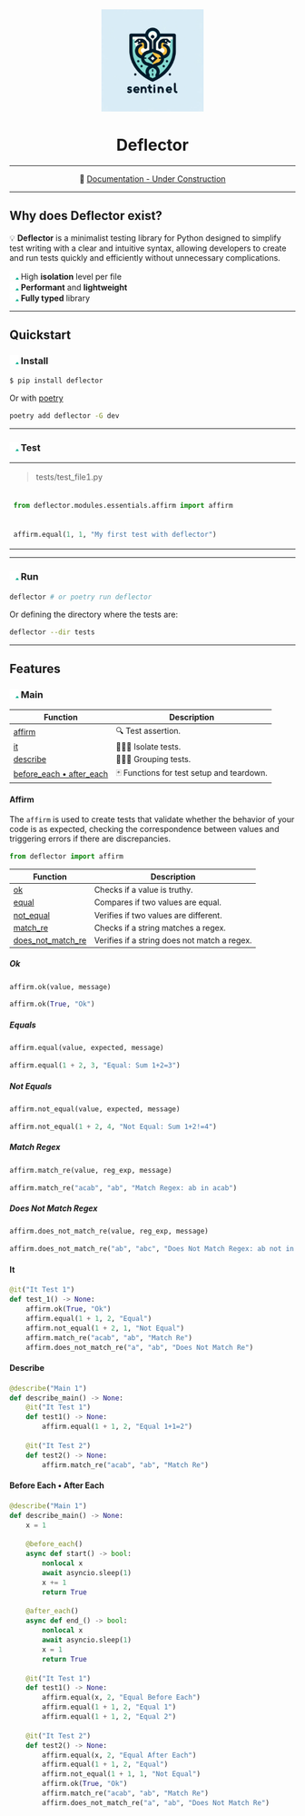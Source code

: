<div align="center">
<img height="180" alt="deflector Logo" src="https://raw.githubusercontent.com/richecr/deflector/main/.github/assets/readme/logo.png?token=GHSAT0AAAAAACUXVD5PS2OG2TWFS5JTCPQSZWVD4SA">

# Deflector

---

📘 [Documentation - Under Construction]()

</div>

---

## Why does Deflector exist?

💡 **Deflector** is a minimalist testing library for Python designed to simplify test writing with a clear and intuitive syntax, allowing developers to create and run tests quickly and efficiently without unnecessary complications.

</span><img width="16" height="16" alt="check" src="https://raw.githubusercontent.com/richecr/deflector/c86802a982bebe45ac32c6dc2a42159ae7cc04f7/.github/assets/readme/check.svg?token=A2BPUWMPOQ5JOPYKMTBF2LDG2UIX2"> High **isolation** level per file<br />
</span><img width="16" height="16" alt="check" src="https://raw.githubusercontent.com/richecr/deflector/c86802a982bebe45ac32c6dc2a42159ae7cc04f7/.github/assets/readme/check.svg?token=A2BPUWMPOQ5JOPYKMTBF2LDG2UIX2"> **Performant** and **lightweight**<br />
</span><img width="16" height="16" alt="check" src="https://raw.githubusercontent.com/richecr/deflector/c86802a982bebe45ac32c6dc2a42159ae7cc04f7/.github/assets/readme/check.svg?token=A2BPUWMPOQ5JOPYKMTBF2LDG2UIX2"> **Fully typed** library<br />

---

## Quickstart

### <img width="16" height="16" alt="check" src="https://raw.githubusercontent.com/richecr/deflector/c86802a982bebe45ac32c6dc2a42159ae7cc04f7/.github/assets/readme/check.svg?token=A2BPUWMPOQ5JOPYKMTBF2LDG2UIX2"> Install


```zsh
$ pip install deflector
```

Or with [poetry](https://python-poetry.org/docs/)

```zsh
poetry add deflector -G dev
```

---

### <img width="16" height="16" alt="check" src="https://raw.githubusercontent.com/richecr/deflector/c86802a982bebe45ac32c6dc2a42159ae7cc04f7/.github/assets/readme/check.svg?token=A2BPUWMPOQ5JOPYKMTBF2LDG2UIX2"> Test

<table>
<tr>
<td>
<blockquote>tests/test_file1.py</blockquote>
</td>
</tr>
<tr>
<td width="1200">

```py
from deflector.modules.essentials.affirm import affirm


affirm.equal(1, 1, "My first test with deflector")
```

</td>
</tr>
</table>

---

### <img width="16" height="16" alt="check" src="https://raw.githubusercontent.com/richecr/deflector/c86802a982bebe45ac32c6dc2a42159ae7cc04f7/.github/assets/readme/check.svg?token=A2BPUWMPOQ5JOPYKMTBF2LDG2UIX2"> Run


```bash
deflector # or poetry run deflector
```

Or defining the directory where the tests are:

```bash
deflector --dir tests
```

---

## Features

### <img width="16" height="16" alt="check" src="https://raw.githubusercontent.com/richecr/deflector/c86802a982bebe45ac32c6dc2a42159ae7cc04f7/.github/assets/readme/check.svg?token=A2BPUWMPOQ5JOPYKMTBF2LDG2UIX2"> Main

| Function                                               | Description                               |
|--------------------------------------------------------|-------------------------------------------|
| [affirm](#affirm)                                      | 🔍 Test assertion.                        |
| [it](#it)                                              | 🤹🏻‍♀️ Isolate tests.                         |
| [describe](#describe)                                  | 🤹🏻‍♀️ Grouping tests.                        |
| [before_each • after_each](#before-each--after-each)   | 🃏 Functions for test setup and teardown. |


#### Affirm

The `affirm` is used to create tests that validate whether the behavior of your code is as expected, checking the correspondence between values ​​and triggering errors if there are discrepancies.

```python
from deflector import affirm
```

| Function                                   | Description                                  |
|--------------------------------------------|----------------------------------------------|
| [ok](#ok)                                  | Checks if a value is truthy.                 |
| [equal](#equals)                           | Compares if two values are equal.            |
| [not_equal](#not-equals)                   | Verifies if two values are different.        |
| [match_re](#match-regex)                   | Checks if a string matches a regex.          |
| [does_not_match_re](#does-not-match-regex) | Verifies if a string does not match a regex. |

##### Ok

```python
affirm.ok(value, message)
```

```python
affirm.ok(True, "Ok")
```

##### Equals

```python
affirm.equal(value, expected, message)
```

```python
affirm.equal(1 + 2, 3, "Equal: Sum 1+2=3")
```

##### Not Equals

```python
affirm.not_equal(value, expected, message)
```

```python
affirm.not_equal(1 + 2, 4, "Not Equal: Sum 1+2!=4")
```

##### Match Regex

```python
affirm.match_re(value, reg_exp, message)
```

```python
affirm.match_re("acab", "ab", "Match Regex: ab in acab")
```

##### Does Not Match Regex

```python
affirm.does_not_match_re(value, reg_exp, message)
```

```python
affirm.does_not_match_re("ab", "abc", "Does Not Match Regex: ab not in a")
```

#### It

```python
@it("It Test 1")
def test_1() -> None:
    affirm.ok(True, "Ok")
    affirm.equal(1 + 1, 2, "Equal")
    affirm.not_equal(1 + 2, 1, "Not Equal")
    affirm.match_re("acab", "ab", "Match Re")
    affirm.does_not_match_re("a", "ab", "Does Not Match Re")
```

#### Describe

```python
@describe("Main 1")
def describe_main() -> None:
    @it("It Test 1")
    def test1() -> None:
        affirm.equal(1 + 1, 2, "Equal 1+1=2")

    @it("It Test 2")
    def test2() -> None:
        affirm.match_re("acab", "ab", "Match Re")
```

#### Before Each • After Each

```python
@describe("Main 1")
def describe_main() -> None:
    x = 1

    @before_each()
    async def start() -> bool:
        nonlocal x
        await asyncio.sleep(1)
        x += 1
        return True

    @after_each()
    async def end_() -> bool:
        nonlocal x
        await asyncio.sleep(1)
        x = 1
        return True

    @it("It Test 1")
    def test1() -> None:
        affirm.equal(x, 2, "Equal Before Each")
        affirm.equal(1 + 1, 2, "Equal 1")
        affirm.equal(1 + 1, 2, "Equal 2")

    @it("It Test 2")
    def test2() -> None:
        affirm.equal(x, 2, "Equal After Each")
        affirm.equal(1 + 1, 2, "Equal")
        affirm.not_equal(1 + 1, 1, "Not Equal")
        affirm.ok(True, "Ok")
        affirm.match_re("acab", "ab", "Match Re")
        affirm.does_not_match_re("a", "ab", "Does Not Match Re")
```